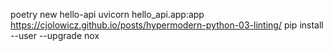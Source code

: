 poetry new hello-api
uvicorn hello_api.app:app
https://cjolowicz.github.io/posts/hypermodern-python-03-linting/
pip install --user --upgrade nox